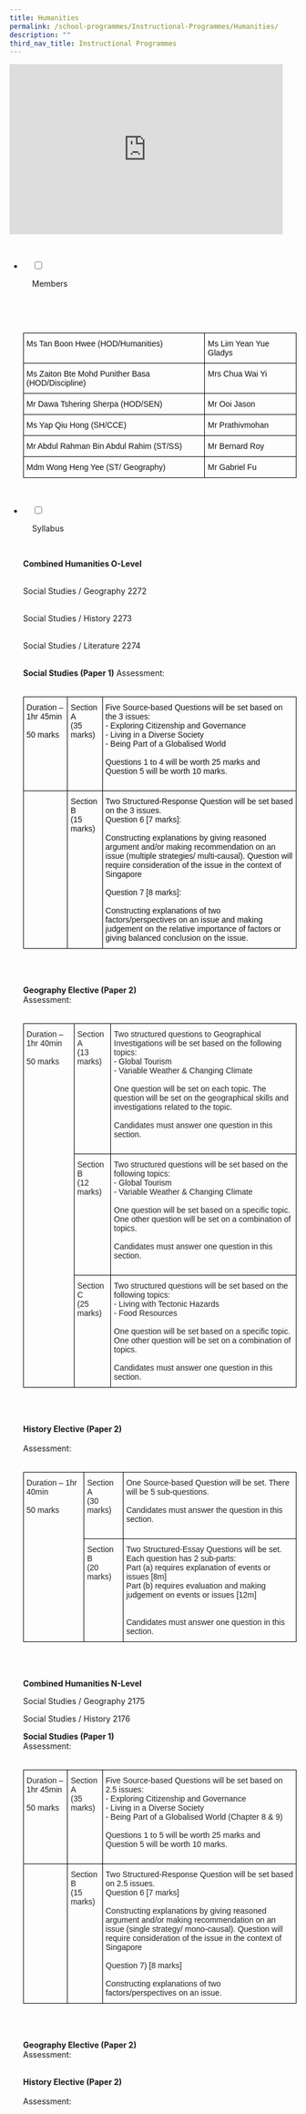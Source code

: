 ```yaml
---
title: Humanities
permalink: /school-programmes/Instructional-Programmes/Humanities/
description: ""
third_nav_title: Instructional Programmes
---
```

<iframe allowfullscreen="true" height="299" width="480" frameborder="0" src="https://docs.google.com/presentation/d/e/2PACX-1vROSWzqRbHXa3BuED4nVGrgj73q8zvxCkKnn7sIOmoOYbj550SCfFOW4rzJJEhKJAIDZNoTr8CIZHj-/embed?start=false&amp;loop=false&amp;delayms=3000"></iframe>

<ul class="jekyllcodex_accordion">

  <li>

    <input type="checkbox" id="accordion1">

    <label for="accordion1">Members</label>

    <div>

      <p> <style type="text/css">
.tg  {border-collapse:collapse;border-spacing:0;}
.tg td{border-color:black;border-style:solid;border-width:1px;font-family:Arial, sans-serif;font-size:14px;
  overflow:hidden;padding:10px 5px;word-break:normal;}
.tg th{border-color:black;border-style:solid;border-width:1px;font-family:Arial, sans-serif;font-size:14px;
  font-weight:normal;overflow:hidden;padding:10px 5px;word-break:normal;}
.tg .tg-lyvw{color:#111;text-align:left;vertical-align:top}
</style>
<table class="tg">
<thead>
  <tr>
    <th class="tg-lyvw">Ms Tan Boon Hwee (HOD/Humanities)</th>
    <th class="tg-lyvw">Ms Lim Yean Yue Gladys</th>
  </tr>
</thead>
<tbody>
  <tr>
    <td class="tg-lyvw">Ms Zaiton Bte Mohd Punither Basa (HOD/Discipline)</td>
    <td class="tg-lyvw">Mrs Chua Wai Yi</td>
  </tr>
  <tr>
    <td class="tg-lyvw">Mr Dawa Tshering Sherpa (HOD/SEN)<br></td>
    <td class="tg-lyvw">Mr Ooi Jason</td>
  </tr>
  <tr>
    <td class="tg-lyvw">Ms Yap Qiu Hong (SH/CCE)</td>
    <td class="tg-lyvw">Mr Prathivmohan</td>
  </tr>
  <tr>
    <td class="tg-lyvw">Mr Abdul Rahman Bin Abdul Rahim (ST/SS)</td>
    <td class="tg-lyvw">Mr Bernard Roy</td>
  </tr>
  <tr>
    <td class="tg-lyvw">Mdm Wong Heng Yee (ST/ Geography)</td>
    <td class="tg-lyvw">Mr Gabriel Fu</td>
  </tr>
</tbody>
</table> </p>

    </div>

</li>
	<li>

    <input type="checkbox" id="accordion2">

    <label for="accordion2">Syllabus</label>

    <div>

<p> <b>Combined Humanities O-Level</b><br><br>

Social Studies / Geography 2272<br><br>

Social Studies / History 2273<br><br>

Social Studies / Literature 2274<br><br>

  

<b>Social Studies (Paper 1)</b>
 Assessment:<br><br>
	<style type="text/css">
.tg  {border-collapse:collapse;border-spacing:0;}
.tg td{border-color:black;border-style:solid;border-width:1px;font-family:Arial, sans-serif;font-size:14px;
  overflow:hidden;padding:10px 5px;word-break:normal;}
.tg th{border-color:black;border-style:solid;border-width:1px;font-family:Arial, sans-serif;font-size:14px;
  font-weight:normal;overflow:hidden;padding:10px 5px;word-break:normal;}
.tg .tg-lyvw{color:#111;text-align:left;vertical-align:top}
</style>
<table class="tg">
<thead>
  <tr>
    <th class="tg-lyvw">Duration – 1hr 45min<br><br>50 marks<br></th>
    <th class="tg-lyvw">Section A<br>(35 marks)<br></th>
    <th class="tg-lyvw">Five Source-based Questions will be set based on the 3 issues:<br>-       Exploring Citizenship and Governance<br>-       Living in a Diverse Society<br>-       Being Part of a Globalised World<br><br>Questions 1 to 4 will be worth 25 marks and Question 5 will be worth 10 marks.<br><br></th>
  </tr>
</thead>
<tbody>
  <tr>
    <td class="tg-lyvw"></td>
    <td class="tg-lyvw">Section B<br>(15 marks)<br></td>
    <td class="tg-lyvw">Two Structured-Response Question will be set based on the 3 issues.<br>Question 6 [7 marks]:<br><br>Constructing explanations by giving reasoned argument and/or making recommendation on an issue (multiple strategies/ multi-causal).  Question will require consideration of the issue in the context of Singapore<br><br>Question 7 [8 marks]:<br><br>Constructing explanations of two factors/perspectives on an issue and making judgement on the relative importance of factors or giving balanced conclusion on the issue.</td>
  </tr>
</tbody>
</table><br><br>

<b>Geography Elective (Paper 2)</b><br>
Assessment:<br><br>
<style type="text/css">
.tg  {border-collapse:collapse;border-spacing:0;}
.tg td{border-color:black;border-style:solid;border-width:1px;font-family:Arial, sans-serif;font-size:14px;
  overflow:hidden;padding:10px 5px;word-break:normal;}
.tg th{border-color:black;border-style:solid;border-width:1px;font-family:Arial, sans-serif;font-size:14px;
  font-weight:normal;overflow:hidden;padding:10px 5px;word-break:normal;}
.tg .tg-brl1{color:#222;text-align:left;vertical-align:top}
</style>
<table class="tg">
<thead>
  <tr>
    <td class="tg-brl1" rowspan="3">Duration – 1hr 40min<br><br>50 marks<br></td>
    <td class="tg-brl1">Section A<br>(13 marks)</td>
    <td class="tg-brl1">Two structured questions to Geographical Investigations will be set based on the following topics:<br>-       Global Tourism<br>-       Variable Weather &amp; Changing Climate<br><br>One question will be set on each topic.  The question will be set on the geographical skills and investigations related to the topic.<br><br>Candidates must answer one question in this section.<br><br></td>
  </tr>
  <tr>
    <td class="tg-brl1">Section B<br>(12 marks)<br></td>
    <td class="tg-brl1">Two structured questions will be set based on the following topics:<br>-       Global Tourism<br>-       Variable Weather &amp; Changing Climate<br><br>One question will be set based on a specific topic.  One other question will be set on a combination of topics.<br><br>Candidates must answer one question in this section.<br><br></td>
  </tr>
  <tr>
    <td class="tg-brl1">Section C<br>(25 marks)<br></td>
    <td class="tg-brl1">Two structured questions will be set based on the following topics:<br>-       Living with Tectonic Hazards<br>-       Food Resources<br><br>One question will be set based on a specific topic.  One other question will be set on a combination of topics.<br><br>Candidates must answer one question in this section.</td>
  </tr>
</thead>
</table><br><br>

<b>History Elective (Paper 2)</b><br>    
Assessment:<br><br>
<style type="text/css">
.tg  {border-collapse:collapse;border-spacing:0;}
.tg td{border-color:black;border-style:solid;border-width:1px;font-family:Arial, sans-serif;font-size:14px;
  overflow:hidden;padding:10px 5px;word-break:normal;}
.tg th{border-color:black;border-style:solid;border-width:1px;font-family:Arial, sans-serif;font-size:14px;
  font-weight:normal;overflow:hidden;padding:10px 5px;word-break:normal;}
.tg .tg-brl1{color:#222;text-align:left;vertical-align:top}
</style>
<table class="tg">
<thead>
  <tr>
    <td class="tg-brl1" rowspan="2">Duration – 1hr 40min<br><br>50 marks<br></td>
    <td class="tg-brl1">Section A<br>(30 marks)<br></td>
    <td class="tg-brl1">One Source-based Question will be set.  There will be 5 sub-questions.<br><br>Candidates must answer the question in this section.<br><br></td>
  </tr>
  <tr>
    <td class="tg-brl1">Section B<br>(20 marks)<br></td>
    <td class="tg-brl1">Two Structured-Essay Questions will be set.<br>Each question has 2 sub-parts:<br>Part (a) requires explanation of events or issues [8m]<br>Part (b) requires evaluation and making judgement on events or issues [12m]<br><br><br>Candidates must answer one question in this section.</td>
  </tr>
</thead>
</table><br><br>
			
<b>Combined Humanities N-Level</b><br>

Social Studies / Geography 2175<br>

Social Studies / History 2176<br>

  

<b>Social Studies (Paper 1)</b><br>
Assessment:<br><br>
<style type="text/css">
.tg  {border-collapse:collapse;border-spacing:0;}
.tg td{border-color:black;border-style:solid;border-width:1px;font-family:Arial, sans-serif;font-size:14px;
  overflow:hidden;padding:10px 5px;word-break:normal;}
.tg th{border-color:black;border-style:solid;border-width:1px;font-family:Arial, sans-serif;font-size:14px;
  font-weight:normal;overflow:hidden;padding:10px 5px;word-break:normal;}
.tg .tg-brl1{color:#222;text-align:left;vertical-align:top}
</style>
<table class="tg">
<thead>
  <tr>
    <th class="tg-brl1">Duration – 1hr 45min<br><br>50 marks<br></th>
    <th class="tg-brl1">Section A<br>(35 marks)<br></th>
    <th class="tg-brl1">Five Source-based Questions will be set based on 2.5 issues:<br>-       Exploring Citizenship and Governance<br>-       Living in a Diverse Society<br>-       Being Part of a Globalised World  (Chapter 8 &amp; 9)<br><br>Questions 1 to 5 will be worth 25 marks and Question 5 will be worth 10 marks.<br><br></th>
  </tr>
</thead>
<tbody>
  <tr>
    <td class="tg-brl1"></td>
    <td class="tg-brl1">Section B<br>(15 marks)<br></td>
    <td class="tg-brl1">Two Structured-Response Question will be set based on 2.5 issues.<br>Question 6 [7 marks]<br><br>Constructing explanations by giving reasoned argument and/or making recommendation on an issue (single strategy/   mono-causal).  Question will require consideration of the issue in the context of Singapore<br><br>Question 7) [8 marks]<br><br>Constructing explanations of two factors/perspectives on an issue.</td>
  </tr>
</tbody>
</table><br><br>
	
<b>Geography Elective (Paper 2)</b><br>
Assessment:<br><br>
	
<b>History Elective (Paper 2)</b><br>  
Assessment:<br><br>
	
</p>

    </div>

</li>
	
	

	
</ul>